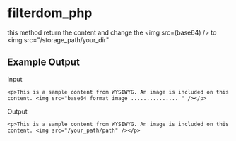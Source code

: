 # filterdom_php
this method return the content and change the &lt;img src=(base64) /> to &lt;img src="/storage_path/your_dir"

## Example Output
  Input
  
    <p>This is a sample content from WYSIWYG. An image is included on this content. <img src="base64 format image ............... " /></p>

  Output
  
    <p>This is a sample content from WYSIWYG. An image is included on this content. <img src="/your_path/path" /></p>
